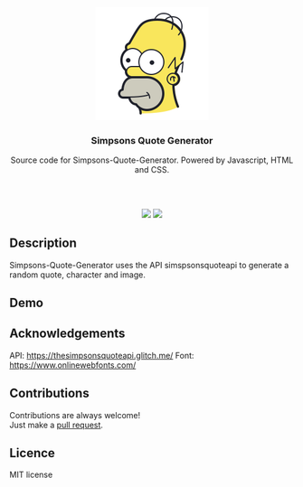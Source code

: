 <p align="center">
<img src="src/icon.png"/>
<br/>
<h3 align="center">Simpsons Quote Generator</h3>
<p align="center">Source code for Simpsons-Quote-Generator. Powered by Javascript, HTML and CSS.</p>
<h2></h2>
</p>
<br />

<p align="center">
<a href="../../issues"><img src="https://img.shields.io/github/issues/aminbeigi/Simpsons-Quote-Generator.svg?style=flat-square" /></a>
<a href="../../pulls"><img src="https://img.shields.io/github/issues-pr/aminbeigi/Simpsons-Quote-Generator.svg?style=flat-square" /></a> 
</p>

## Description
Simpsons-Quote-Generator uses the API simspsonsquoteapi to generate a random quote, character and image.

## Demo

## Acknowledgements
API: https://thesimpsonsquoteapi.glitch.me/
Font: https://www.onlinewebfonts.com/

## Contributions
Contributions are always welcome!  
Just make a [pull request](../../pulls).

## Licence
MIT license
